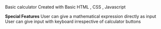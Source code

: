 Basic calculator
Created with Basic HTML , CSS , Javascript

**Special Features**
User can give a mathematical expression directly as input
User can give input with keyboard irrespective of calculator buttons
